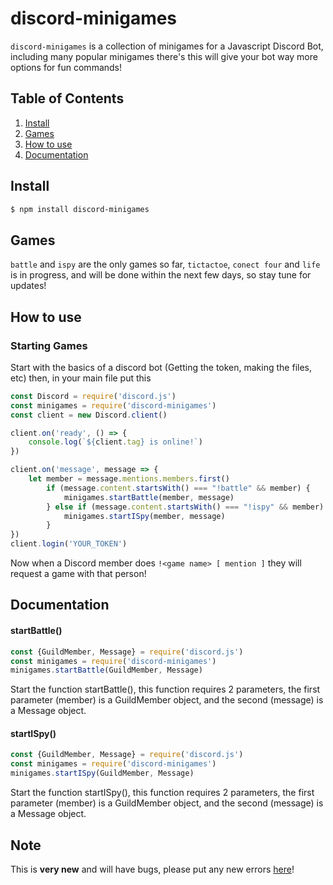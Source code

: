 # discord-minigames
`discord-minigames` is a collection of minigames for a Javascript Discord Bot, including many popular minigames there's this will give your bot way more options for fun commands!
## Table of Contents
1. [Install](https://www.npmjs.com/package/discord-minigames#install)
2. [Games](https://www.npmjs.com/package/discord-minigames#games)
3. [How to use](https://www.npmjs.com/package/discord-minigames#how-to-use)
4. [Documentation](https://www.npmjs.com/package/discord-minigames#documentation)
## Install
```sh
$ npm install discord-minigames
```
## Games
`battle` and `ispy` are the only games so far, `tictactoe`, `conect four` and `life` is in progress, and will be done within the next few days, so stay tune for updates!
## How to use
### Starting Games
Start with the basics of a discord bot (Getting the token, making the files, etc) then, in your main file put this
```js
const Discord = require('discord.js')
const minigames = require('discord-minigames')
const client = new Discord.client()

client.on('ready', () => {
    console.log(`${client.tag} is online!`)
})

client.on('message', message => {
    let member = message.mentions.members.first()    
        if (message.content.startsWith() === "!battle" && member) {
            minigames.startBattle(member, message)
        } else if (message.content.startsWith() === "!ispy" && member) {
            minigames.startISpy(member, message)
        }
})
client.login('YOUR_TOKEN')
```
Now when a Discord member does `!<game name> [ mention ]` they will request a game with that person!
## Documentation
#### startBattle()
```js
const {GuildMember, Message} = require('discord.js')
const minigames = require('discord-minigames')
minigames.startBattle(GuildMember, Message)
```
Start the function startBattle(), this function requires 2 parameters, the first parameter (member) is a GuildMember object, and the second (message) is a Message object.
#### startISpy()
```js
const {GuildMember, Message} = require('discord.js')
const minigames = require('discord-minigames')
minigames.startISpy(GuildMember, Message)
```
Start the function startISpy(), this function requires 2 parameters, the first parameter (member) is a GuildMember object, and the second (message) is a Message object.
## Note
This is **very new** and will have bugs, please put any new errors [here](https://github.com/DaRealDorseyBro/discord-minigames/issues)!
